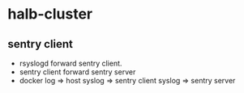 # halb-cluster

## sentry client
 - rsyslogd forward sentry client.
 - sentry client forward sentry server
 - docker log => host syslog => sentry client syslog => sentry server
